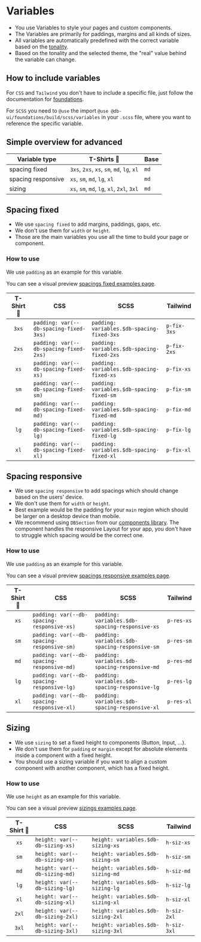 # Variables

-   You use Variables to style your pages and custom components.
-   The Variables are primarily for paddings, margins and all kinds of sizes.
-   All variables are automatically predefined with the correct variable based on the [tonality](../tonalities/readme).
-   Based on the tonality and the selected theme, the "real" value behind the variable can change.

## How to include variables

For `CSS` and `Tailwind` you don't have to include a specific file, just follow the documentation for [foundations](../../foundations/readme).

For `SCSS` you need to `@use` the import `@use @db-ui/foundations/build/scss/variables` in your `.scss` file, where you want to reference the specific variable.

## Simple overview for advanced

| Variable type      | T-Shirts 👕                                | Base |
| ------------------ | ------------------------------------------ | ---- |
| spacing fixed      | `3xs`, `2xs`, `xs`, `sm`, `md`, `lg`, `xl` | `md` |
| spacing responsive | `xs`, `sm`, `md`, `lg`, `xl`               | `md` |
| sizing             | `xs`, `sm`, `md`, `lg`, `xl`, `2xl`, `3xl` | `md` |

## Spacing fixed

-   We use `spacing fixed` to add margins, paddings, gaps, etc.
-   We don't use them for `width` or `height`.
-   Those are the main variables you use all the time to build your page or component.

### How to use

We use `padding` as an example for this variable.

You can see a visual preview [spacings fixed examples page](./examples).

| T-Shirt 👕 | CSS                                    | SCSS                                       | Tailwind    |
| :--------: | -------------------------------------- | ------------------------------------------ | ----------- |
|   `3xs`    | `padding: var(--db-spacing-fixed-3xs)` | `padding: variables.$db-spacing-fixed-3xs` | `p-fix-3xs` |
|   `2xs`    | `padding: var(--db-spacing-fixed-2xs)` | `padding: variables.$db-spacing-fixed-2xs` | `p-fix-2xs` |
|    `xs`    | `padding: var(--db-spacing-fixed-xs)`  | `padding: variables.$db-spacing-fixed-xs`  | `p-fix-xs`  |
|    `sm`    | `padding: var(--db-spacing-fixed-sm)`  | `padding: variables.$db-spacing-fixed-sm`  | `p-fix-sm`  |
|    `md`    | `padding: var(--db-spacing-fixed-md)`  | `padding: variables.$db-spacing-fixed-md`  | `p-fix-md`  |
|    `lg`    | `padding: var(--db-spacing-fixed-lg)`  | `padding: variables.$db-spacing-fixed-lg`  | `p-fix-lg`  |
|    `xl`    | `padding: var(--db-spacing-fixed-xl)`  | `padding: variables.$db-spacing-fixed-xl`  | `p-fix-xl`  |

## Spacing responsive

-   We use `spacing responsive` to add spacings which should change based on the users' device.
-   We don't use them for `width` or `height`.
-   Best example would be the padding for your `main` region which should be larger on a desktop device than mobile.
-   We recommend using `DBSection` from our [components library](../../components/readme). The component handles the responsive Layout for your app, you don't have to struggle which spacing would be the correct one.

### How to use

We use `padding` as an example for this variable.

You can see a visual preview [spacings responsive examples page](./examples).

| T-Shirt 👕 | CSS                                        | SCSS                                           | Tailwind   |
| :--------: | ------------------------------------------ | ---------------------------------------------- | ---------- |
|    `xs`    | `padding: var(--db-spacing-responsive-xs)` | `padding: variables.$db-spacing-responsive-xs` | `p-res-xs` |
|    `sm`    | `padding: var(--db-spacing-responsive-sm)` | `padding: variables.$db-spacing-responsive-sm` | `p-res-sm` |
|    `md`    | `padding: var(--db-spacing-responsive-md)` | `padding: variables.$db-spacing-responsive-md` | `p-res-md` |
|    `lg`    | `padding: var(--db-spacing-responsive-lg)` | `padding: variables.$db-spacing-responsive-lg` | `p-res-lg` |
|    `xl`    | `padding: var(--db-spacing-responsive-xl)` | `padding: variables.$db-spacing-responsive-xl` | `p-res-xl` |

## Sizing

-   We use `sizing` to set a fixed height to components (Button, Input, ...).
-   We don't use them for `padding` or `margin` except for absolute elements inside a component with a fixed height.
-   You should use a sizing variable if you want to align a custom component with another component, which has a fixed height.

### How to use

We use `height` as an example for this variable.

You can see a visual preview [sizings examples page](./examples).

| T-Shirt 👕 | CSS                            | SCSS                               | Tailwind    |
| :--------: | ------------------------------ | ---------------------------------- | ----------- |
|    `xs`    | `height: var(--db-sizing-xs)`  | `height: variables.$db-sizing-xs`  | `h-siz-xs`  |
|    `sm`    | `height: var(--db-sizing-sm)`  | `height: variables.$db-sizing-sm`  | `h-siz-sm`  |
|    `md`    | `height: var(--db-sizing-md)`  | `height: variables.$db-sizing-md`  | `h-siz-md`  |
|    `lg`    | `height: var(--db-sizing-lg)`  | `height: variables.$db-sizing-lg`  | `h-siz-lg`  |
|    `xl`    | `height: var(--db-sizing-xl)`  | `height: variables.$db-sizing-xl`  | `h-siz-xl`  |
|   `2xl`    | `height: var(--db-sizing-2xl)` | `height: variables.$db-sizing-2xl` | `h-siz-2xl` |
|   `3xl`    | `height: var(--db-sizing-3xl)` | `height: variables.$db-sizing-3xl` | `h-siz-3xl` |
